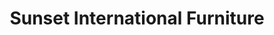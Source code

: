 ---
title: "Sunset International Furniture"
url: /seatac/sunset-international-furniture/
shop: interior decoration
---